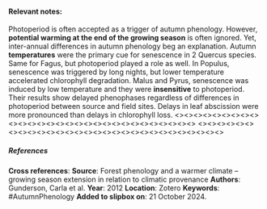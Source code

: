 #### **Relevant notes**:
Photoperiod is often accepted as a trigger of autumn phenology. However, **potential warming at the end of the growing season** is often ignored. 
Yet, inter-annual differences in autumn phenology beg an explanation. 
Autumn **temperatures** were the primary cue for senescence in 2 Quercus species. 
Same for Fagus, but photoperiod played a role as well.
In Populus, senescence was triggered by long nights, but lower temperature accelerated chlorophyll degradation. 
Malus and Pyrus, senescence was induced by low temperature and they were **insensitive** to photoperiod. 
Their results show delayed phenophases regardless of differences in photoperiod between source and field sites. Delays in leaf abscission were more pronounced than delays in chlorophyll loss.
<><><><><><><><><><><><><><><><><><><><><><><><><><><><><>
<><><><><><><><><><><><><><><><><><><><><><><><><><><><><>
##### References
**Cross references**:
**Source**: Forest phenology and a warmer climate – growing season extension in relation to climatic provenance
**Authors**: Gunderson, Carla et al. 
**Year**: 2012
**Location**: Zotero
**Keywords**: #AutumnPhenology
**Added to slipbox on**: 21 October 2024. 


